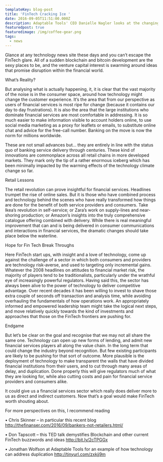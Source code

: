 ```yaml
---
templateKey: blog-post
title: 'FinTech Cracking Ice '
date: 2016-09-05T11:51:00.000Z
description: Adaptable Tools' CEO Danielle Nagler looks at the changing world of Fintech
featuredpost: true
featuredimage: /img/coffee-gear.png
tags:
  - news
---
```

Glance at any technology news site these days and you can’t escape the FinTech glare. All of a sudden blockchain and bitcoin development are the sexy places to be, and the venture capital interest is swarming around ideas that promise disruption within the financial world.

What’s Reality?

But analysing what is actually happening, it, it is clear that the vast majority of the noise is in the consumer space, around how technology might change the customer experience. It’s the area that from our perspective as users of financial services is most ripe for change (because it contains our day to day frustrations). It is also the area that the large institutions who dominate financial services are most comfortable in addressing. It is so much easier to make information visible to account holders online, to use social media marketing as a proxy for leaflets or emails, to substitute online chat and advice for the free-call number. Banking on the move is now the norm for millions worldwide. 

These are not small advances but… they are entirely in line with the status quo of banking service delivery through centuries. These kind of innovations are commonplace across all retail chains in more developed markets.  They mark only the tip of a rather enormous iceberg which has been minimally impacted by the warming effects of the technology climate change so far.

Retail Lessons

The retail revolution can prove insightful for financial services. Headlines trumpet the rise of online sales. But it is those who have combined process and technology behind the scenes who have really transformed how things are done for the benefit of both service providers and consumers. Take Ikea’s revolution in self-service; or Zara’s work on supply-lines and near-shoring production; or  Amazon’s insights into the truly comprehensive catalogue offering combined with delivery. While there is real meaningful improvement that can and is being delivered in consumer communications and interactions in financial services, the dramatic changes should take place below the waterline.

Hope for Fin Tech Break Throughs

Here FinTech start ups, with insight and a love of technology, come up against the challenge of a sector in which both consumers and providers are technology risk-averse, and used to targeting only incremental gains.  Whatever the 2008 headlines on attitudes to financial market risk, the majority of players tend to be traditionalists, particularly under the wrathful eye of increasingly powerful regulators. Having said this, the sector has always been alive to the power of technology to deliver competitive advantage. Over recent decades it has been willing to invest to shave those extra couple of seconds off transaction and analysis time, while avoiding overhauling the fundamentals of how operations work.  An appropriately informed and empowered leadership team might take the logical next steps, and move relatively quickly towards the kind of investments and approaches that those on the FinTech frontiers are pushing for.

Endgame

But let’s be clear on the goal and recognise that we may not all share the same one. Technology can open up new forms of lending, and admit new financial services players all along the value chain. In the long term that could change the industry beyond recognition. But few existing participants are likely to be pushing for that sort of outcome. More plausible is the deployment of technology to make transparent the walls that have divided financial institutions from their users, and to cut through many areas of delay, and duplication. Done properly this will give regulators much of what they are looking for, while also cutting costs and pain for financial service providers and consumers alike. 

It could give us a financial services sector which really does deliver more to us as direct and indirect customers. Now that’s a goal would make FinTech worth shouting about.

For more perspectives on this, I recommend reading

•	Chris Skinner – in particular this recent blog http://thefinanser.com/2016/09/bankers-not-retailers.html/

•	Don Tapscott – this TED talk demystifies Blockchain and other current FinTech buzzwords and ideas http://bit.ly/2cTPGGx

•	Jonathan Wolfson at Adaptable Tools for an example of how technology can address duplication http://tinyurl.com/zxkjj9m
